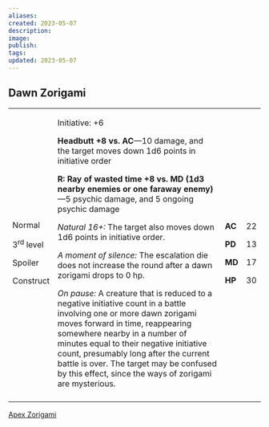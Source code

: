 ```yaml
---
aliases: 
created: 2023-05-07
description: 
image: 
publish: 
tags: 
updated: 2023-05-07
---
```


## Dawn Zorigami

<table>
<colgroup>
<col style="width: 16%" />
<col style="width: 72%" />
<col style="width: 5%" />
<col style="width: 5%" />
</colgroup>
<tbody>
<tr class="odd">
<td><p>Normal</p>
<p>3<sup>rd</sup> level</p>
<p>Spoiler</p>
<p>Construct</p></td>
<td><p>Initiative: +6</p>
<p><strong>Headbutt +8 vs. AC</strong>—10 damage, and the target moves
down 1d6 points in initiative order</p>
<p><strong>R: Ray of wasted time +8 vs. MD (1d3 nearby enemies or one
faraway enemy)</strong>—5 psychic damage, and 5 ongoing psychic
damage</p>
<p><em>Natural 16+:</em> The target also moves down 1d6 points in
initiative order.</p>
<p><em>A moment of silence:</em> The escalation die does not increase
the round after a dawn zorigami drops to 0 hp.</p>
<p><em>On pause:</em> A creature that is reduced to a negative
initiative count in a battle involving one or more dawn zorigami moves
forward in time, reappearing somewhere nearby in a number of minutes
equal to their negative initiative count, presumably long after the
current battle is over. The target may be confused by this effect, since
the ways of zorigami are mysterious.</p></td>
<td><p><strong>AC</strong></p>
<p><strong>PD</strong></p>
<p><strong>MD</strong></p>
<p><strong>HP</strong></p></td>
<td><p>22</p>
<p>13</p>
<p>17</p>
<p>30</p></td>
</tr>
<tr class="even">
<td></td>
<td></td>
<td></td>
<td></td>
</tr>
</tbody>
</table>

[Apex Zorigami](Apex%20Zorigami.md)